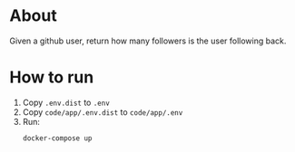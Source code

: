 # About

Given a github user, return how many followers is the user following back.

# How to run

1) Copy `.env.dist` to `.env`
2) Copy `code/app/.env.dist` to `code/app/.env`
3) Run:
    ```
    docker-compose up
    ```
